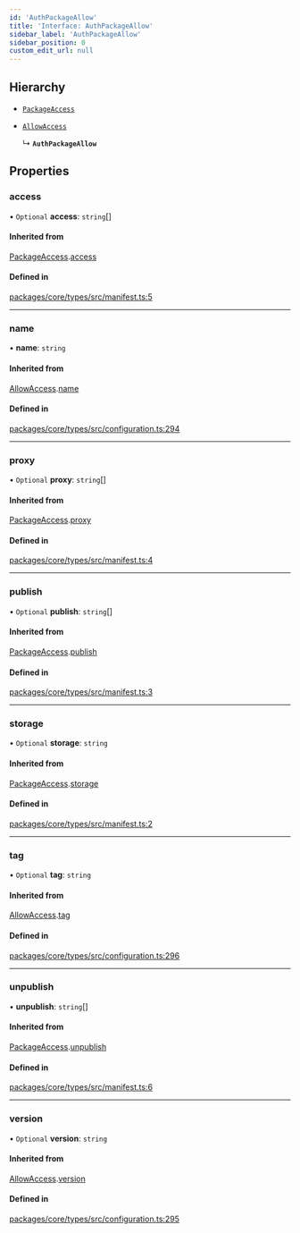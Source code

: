 ```yaml
---
id: 'AuthPackageAllow'
title: 'Interface: AuthPackageAllow'
sidebar_label: 'AuthPackageAllow'
sidebar_position: 0
custom_edit_url: null
---
```


## Hierarchy

- [`PackageAccess`](PackageAccess.md)

- [`AllowAccess`](AllowAccess.md)

  ↳ **`AuthPackageAllow`**

## Properties

### access

• `Optional` **access**: `string`[]

#### Inherited from

[PackageAccess](PackageAccess.md).[access](PackageAccess.md#access)

#### Defined in

[packages/core/types/src/manifest.ts:5](https://github.com/verdaccio/verdaccio/blob/10057a4ff/packages/core/types/src/manifest.ts#L5)

---

### name

• **name**: `string`

#### Inherited from

[AllowAccess](AllowAccess.md).[name](AllowAccess.md#name)

#### Defined in

[packages/core/types/src/configuration.ts:294](https://github.com/verdaccio/verdaccio/blob/10057a4ff/packages/core/types/src/configuration.ts#L294)

---

### proxy

• `Optional` **proxy**: `string`[]

#### Inherited from

[PackageAccess](PackageAccess.md).[proxy](PackageAccess.md#proxy)

#### Defined in

[packages/core/types/src/manifest.ts:4](https://github.com/verdaccio/verdaccio/blob/10057a4ff/packages/core/types/src/manifest.ts#L4)

---

### publish

• `Optional` **publish**: `string`[]

#### Inherited from

[PackageAccess](PackageAccess.md).[publish](PackageAccess.md#publish)

#### Defined in

[packages/core/types/src/manifest.ts:3](https://github.com/verdaccio/verdaccio/blob/10057a4ff/packages/core/types/src/manifest.ts#L3)

---

### storage

• `Optional` **storage**: `string`

#### Inherited from

[PackageAccess](PackageAccess.md).[storage](PackageAccess.md#storage)

#### Defined in

[packages/core/types/src/manifest.ts:2](https://github.com/verdaccio/verdaccio/blob/10057a4ff/packages/core/types/src/manifest.ts#L2)

---

### tag

• `Optional` **tag**: `string`

#### Inherited from

[AllowAccess](AllowAccess.md).[tag](AllowAccess.md#tag)

#### Defined in

[packages/core/types/src/configuration.ts:296](https://github.com/verdaccio/verdaccio/blob/10057a4ff/packages/core/types/src/configuration.ts#L296)

---

### unpublish

• **unpublish**: `string`[]

#### Inherited from

[PackageAccess](PackageAccess.md).[unpublish](PackageAccess.md#unpublish)

#### Defined in

[packages/core/types/src/manifest.ts:6](https://github.com/verdaccio/verdaccio/blob/10057a4ff/packages/core/types/src/manifest.ts#L6)

---

### version

• `Optional` **version**: `string`

#### Inherited from

[AllowAccess](AllowAccess.md).[version](AllowAccess.md#version)

#### Defined in

[packages/core/types/src/configuration.ts:295](https://github.com/verdaccio/verdaccio/blob/10057a4ff/packages/core/types/src/configuration.ts#L295)
